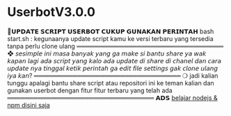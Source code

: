 
# UserbotV3.0.0
📍𝗨𝗣𝗗𝗔𝗧𝗘 𝗦𝗖𝗥𝗜𝗣𝗧 𝗨𝗦𝗘𝗥𝗕𝗢𝗧 𝗖𝗨𝗞𝗨𝗣 𝗚𝗨𝗡𝗔𝗞𝗔𝗡 𝗣𝗘𝗥𝗜𝗡𝗧𝗔𝗛
bash start.sh : kegunaanya update script kamu ke versi terbaru yang tersedia tanpa perlu clone ulang 
══════════════════════════════════
❖ 𝘴𝘦𝘴𝘪𝘮𝘱𝘭𝘦 𝘪𝘯𝘪 𝘮𝘢𝘴𝘢 𝘣𝘢𝘯𝘺𝘢𝘬 𝘺𝘢𝘯𝘨 𝘨𝘢 𝘮𝘢𝘬𝘦 𝘴𝘪 𝘣𝘢𝘯𝘵𝘶 𝘴𝘩𝘢𝘳𝘦 𝘺𝘢 𝘸𝘢𝘬 𝘬𝘢𝘱𝘢𝘯 𝘭𝘢𝘨𝘪 𝘢𝘥𝘢 𝘴𝘤𝘳𝘪𝘱𝘵 𝘺𝘢𝘯𝘨 𝘬𝘢𝘭𝘰 𝘢𝘥𝘢 𝘶𝘱𝘥𝘢𝘵𝘦 𝘥𝘪 𝘴𝘩𝘢𝘳𝘦 𝘥𝘪 𝘤𝘩𝘢𝘯𝘦𝘭 𝘥𝘢𝘯 𝘤𝘢𝘳𝘢 𝘶𝘱𝘥𝘢𝘵𝘦 𝘯𝘺𝘢 𝘵𝘪𝘯𝘨𝘨𝘢𝘭 𝘬𝘦𝘵𝘪𝘬 𝘱𝘦𝘳𝘪𝘯𝘵𝘢𝘩 𝘨𝘢 𝘦𝘥𝘪𝘵 𝘧𝘪𝘭𝘦 𝘴𝘦𝘵𝘵𝘪𝘯𝘨𝘴 𝘨𝘢𝘬 𝘤𝘭𝘰𝘯𝘦 𝘶𝘭𝘢𝘯𝘨 𝘪𝘺𝘢 𝘬𝘢𝘯?
══════════════════════════════════
❍ jadi kalian tunggu apalagi bantu share script atau repositori ini ke teman kalian dan gunakan userbot dengan fitur fitur terbaru yang telah ada 
══════════════════════════════════
𝗔𝗗𝗦
[belajar nodejs & npm disini saja](https://junofficial354.blogspot.com)
